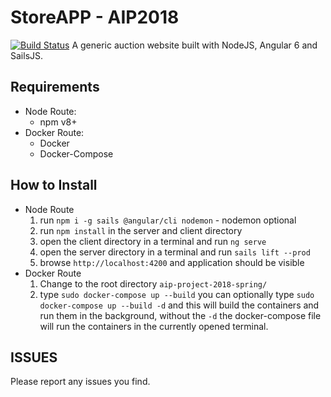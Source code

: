 # StoreAPP - AIP2018
[![Build Status](https://travis-ci.org/gta191977649/aip-project-2018-spring.svg?branch=master)](https://travis-ci.org/gta191977649/aip-project-2018-spring)
A generic auction website built with NodeJS, Angular 6 and SailsJS.

## Requirements
 - Node Route:
    - npm v8+
 - Docker Route:
    - Docker
    - Docker-Compose


## How to Install
 - Node Route
    1. run `npm i -g sails @angular/cli nodemon` - nodemon optional 
    2. run `npm install` in the server and client directory
    3. open the client directory in a terminal and run `ng serve`
    4. open the server directory in a terminal and run `sails lift --prod`
    5. browse `http://localhost:4200` and application should be visible
- Docker Route
    1. Change to the root directory `aip-project-2018-spring/`
    2. type `sudo docker-compose up --build` you can optionally type `sudo docker-compose up --build -d` and this will build the containers and run them in the background, without the `-d` the docker-compose file will run the containers in the currently opened terminal. 

## ISSUES
Please report any issues you find.
